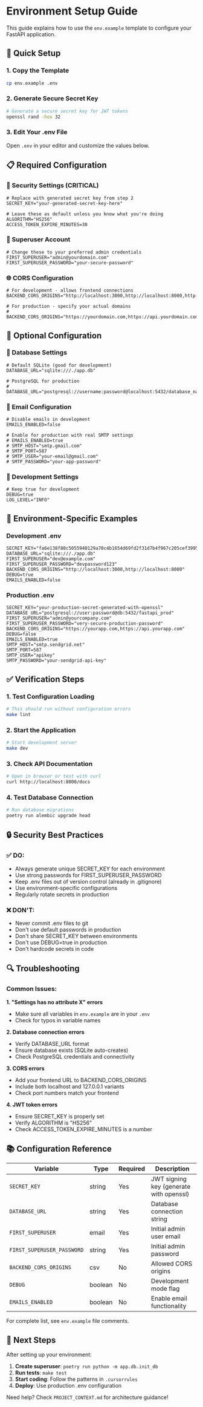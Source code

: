 # Environment Setup Guide

This guide explains how to use the `env.example` template to configure your FastAPI application.

## 🎯 **Quick Setup**

### **1. Copy the Template**
```bash
cp env.example .env
```

### **2. Generate Secure Secret Key**
```bash
# Generate a secure secret key for JWT tokens
openssl rand -hex 32
```

### **3. Edit Your .env File**
Open `.env` in your editor and customize the values below.

## 📋 **Required Configuration**

### **🔐 Security Settings (CRITICAL)**
```env
# Replace with generated secret key from step 2
SECRET_KEY="your-generated-secret-key-here"

# Leave these as default unless you know what you're doing
ALGORITHM="HS256"
ACCESS_TOKEN_EXPIRE_MINUTES=30
```

### **👤 Superuser Account**
```env
# Change these to your preferred admin credentials
FIRST_SUPERUSER="admin@yourdomain.com"
FIRST_SUPERUSER_PASSWORD="your-secure-password"
```

### **🌐 CORS Configuration**
```env
# For development - allows frontend connections
BACKEND_CORS_ORIGINS="http://localhost:3000,http://localhost:8000,http://127.0.0.1:3000,http://127.0.0.1:8000"

# For production - specify your actual domains
# BACKEND_CORS_ORIGINS="https://yourdomain.com,https://api.yourdomain.com"
```

## 🔧 **Optional Configuration**

### **💾 Database Settings**
```env
# Default SQLite (good for development)
DATABASE_URL="sqlite:///./app.db"

# PostgreSQL for production
# DATABASE_URL="postgresql://username:password@localhost:5432/database_name"
```

### **📧 Email Configuration**
```env
# Disable emails in development
EMAILS_ENABLED=false

# Enable for production with real SMTP settings
# EMAILS_ENABLED=true
# SMTP_HOST="smtp.gmail.com"
# SMTP_PORT=587
# SMTP_USER="your-email@gmail.com"
# SMTP_PASSWORD="your-app-password"
```

### **🐛 Development Settings**
```env
# Keep true for development
DEBUG=true
LOG_LEVEL="INFO"
```

## 🚀 **Environment-Specific Examples**

### **Development .env**
```env
SECRET_KEY="fa6e138f80c5055940129a70c4b1654d69fd2f31d7b4f967c205cef3995edf4e"
DATABASE_URL="sqlite:///./app.db"
FIRST_SUPERUSER="dev@example.com"
FIRST_SUPERUSER_PASSWORD="devpassword123"
BACKEND_CORS_ORIGINS="http://localhost:3000,http://localhost:8000"
DEBUG=true
EMAILS_ENABLED=false
```

### **Production .env**
```env
SECRET_KEY="your-production-secret-generated-with-openssl"
DATABASE_URL="postgresql://user:password@db:5432/fastapi_prod"
FIRST_SUPERUSER="admin@yourcompany.com"
FIRST_SUPERUSER_PASSWORD="very-secure-production-password"
BACKEND_CORS_ORIGINS="https://yourapp.com,https://api.yourapp.com"
DEBUG=false
EMAILS_ENABLED=true
SMTP_HOST="smtp.sendgrid.net"
SMTP_PORT=587
SMTP_USER="apikey"
SMTP_PASSWORD="your-sendgrid-api-key"
```

## ✅ **Verification Steps**

### **1. Test Configuration Loading**
```bash
# This should run without configuration errors
make lint
```

### **2. Start the Application**
```bash
# Start development server
make dev
```

### **3. Check API Documentation**
```bash
# Open in browser or test with curl
curl http://localhost:8000/docs
```

### **4. Test Database Connection**
```bash
# Run database migrations
poetry run alembic upgrade head
```

## 🔒 **Security Best Practices**

### **✅ DO:**
- Always generate unique SECRET_KEY for each environment
- Use strong passwords for FIRST_SUPERUSER_PASSWORD
- Keep .env files out of version control (already in .gitignore)
- Use environment-specific configurations
- Regularly rotate secrets in production

### **❌ DON'T:**
- Never commit .env files to git
- Don't use default passwords in production
- Don't share SECRET_KEY between environments
- Don't use DEBUG=true in production
- Don't hardcode secrets in code

## 🔍 **Troubleshooting**

### **Common Issues:**

**1. "Settings has no attribute X" errors**
- Make sure all variables in `env.example` are in your `.env`
- Check for typos in variable names

**2. Database connection errors**
- Verify DATABASE_URL format
- Ensure database exists (SQLite auto-creates)
- Check PostgreSQL credentials and connectivity

**3. CORS errors**
- Add your frontend URL to BACKEND_CORS_ORIGINS
- Include both localhost and 127.0.0.1 variants
- Check port numbers match your frontend

**4. JWT token errors**
- Ensure SECRET_KEY is properly set
- Verify ALGORITHM is "HS256"
- Check ACCESS_TOKEN_EXPIRE_MINUTES is a number

## 📚 **Configuration Reference**

| Variable | Type | Required | Description |
|----------|------|----------|-------------|
| `SECRET_KEY` | string | Yes | JWT signing key (generate with openssl) |
| `DATABASE_URL` | string | Yes | Database connection string |
| `FIRST_SUPERUSER` | email | Yes | Initial admin user email |
| `FIRST_SUPERUSER_PASSWORD` | string | Yes | Initial admin password |
| `BACKEND_CORS_ORIGINS` | csv | No | Allowed CORS origins |
| `DEBUG` | boolean | No | Development mode flag |
| `EMAILS_ENABLED` | boolean | No | Enable email functionality |

For complete list, see `env.example` file comments.

## 🎯 **Next Steps**

After setting up your environment:

1. **Create superuser**: `poetry run python -m app.db.init_db`
2. **Run tests**: `make test`
3. **Start coding**: Follow the patterns in `.cursorrules`
4. **Deploy**: Use production .env configuration

Need help? Check `PROJECT_CONTEXT.md` for architecture guidance!

